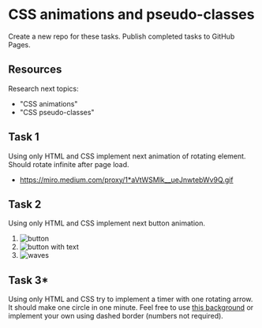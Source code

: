 # CSS animations and pseudo-classes

Create a new repo for these tasks. Publish completed tasks to GitHub Pages.

## Resources

Research next topics:

- "CSS animations"
- "CSS pseudo-classes"

## Task 1

Using only HTML and CSS implement next animation of rotating element. Should rotate infinite after page load.

- https://miro.medium.com/proxy/1*aVtWSMlk__ueJnwtebWv9Q.gif

## Task 2

Using only HTML and CSS implement next button animation.

1. ![button](https://user-images.githubusercontent.com/28801003/166154150-153b45b3-9cb8-4517-9e96-e5151d4b851a.gif)
2. ![button with text](https://user-images.githubusercontent.com/28801003/166155025-7912a407-1033-4a23-bfd8-77be5436e1be.gif)
3. ![waves](https://user-images.githubusercontent.com/28801003/166154717-4cfd82df-f4ce-4ee4-8da4-805d15b6b9aa.gif)

## Task 3\*

Using only HTML and CSS try to implement a timer with one rotating arrow. It should make one circle in one minute. Feel free to use [this background](https://thumbs.dreamstime.com/z/clock-dial-clock-dial-round-clock-numbers-no-minutes-141155031.jpg) or implement your own using dashed border (numbers not required).
